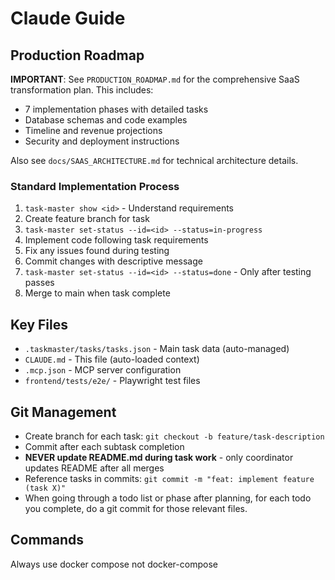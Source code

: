 # Claude Guide

## Production Roadmap
**IMPORTANT**: See `PRODUCTION_ROADMAP.md` for the comprehensive SaaS transformation plan. This includes:
- 7 implementation phases with detailed tasks
- Database schemas and code examples
- Timeline and revenue projections
- Security and deployment instructions

Also see `docs/SAAS_ARCHITECTURE.md` for technical architecture details.

### Standard Implementation Process

1. `task-master show <id>` - Understand requirements
2. Create feature branch for task
3. `task-master set-status --id=<id> --status=in-progress`
4. Implement code following task requirements
5. Fix any issues found during testing
6. Commit changes with descriptive message
7. `task-master set-status --id=<id> --status=done` - Only after testing passes
8. Merge to main when task complete

## Key Files

- `.taskmaster/tasks/tasks.json` - Main task data (auto-managed)
- `CLAUDE.md` - This file (auto-loaded context)
- `.mcp.json` - MCP server configuration
- `frontend/tests/e2e/` - Playwright test files

## Git Management

- Create branch for each task: `git checkout -b feature/task-description`
- Commit after each subtask completion
- **NEVER update README.md during task work** - only coordinator updates README after all merges
- Reference tasks in commits: `git commit -m "feat: implement feature (task X)"`
- When going through a todo list or phase after planning, for each todo you complete, do a git commit for those relevant files.

## Commands
Always use docker compose not docker-compose
